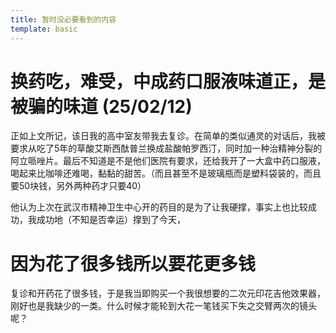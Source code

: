 ```yaml
---
title: 暂时没必要看到的内容
template: basic
---
```


# 换药吃，难受，中成药口服液味道正，是被骗的味道 (25/02/12)

正如上文所记，该日我的高中室友带我去复诊。在简单的类似通灵的对话后，我被要求从吃了5年的草酸艾斯西酞普兰换成盐酸帕罗西汀，同时加一种治精神分裂的阿立哌唑片。最后不知道是不是他们医院有要求，还给我开了一大盒中药口服液，喝起来比咖啡还难喝，黏黏的甜苦。（而且甚至不是玻璃瓶而是塑料袋装的，而且要50块钱，另外两种药才只要40）

他认为上次在武汉市精神卫生中心开的药目的是为了让我硬撑，事实上也比较成功，我成功地（不知是否幸运）撑到了今天，

# 因为花了很多钱所以要花更多钱

复诊和开药花了很多钱，于是我当即购买一个我很想要的二次元印花吉他效果器，刚好也是我缺少的一类。什么时候才能轮到大花一笔钱买下失之交臂两次的镜头呢？